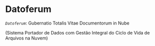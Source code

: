 # Datoferum
*`Datoferum`*: Gubernatio Totalis Vitae Documentorum in Nube

(Sistema Portador de Dados com Gestão Integral do Ciclo de Vida de Arquivos na Nuvem)

